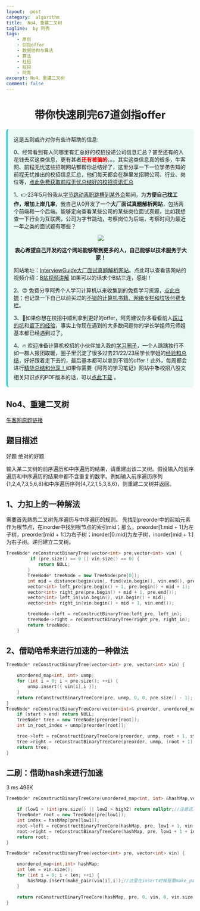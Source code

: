 ```yaml
---
layout:  post
category:  algorithm
title:  No4、重建二叉树
tagline:  by 阿秀
tags:
    - 原创
    - 剑指offer
    - 数据结构与算法
    - 算法
    - 社招
    - 校招
    - 阿秀
excerpt: No4、重建二叉树
comment: false
---
```


<h1 align="center">带你快速刷完67道剑指offer</h1>

<div style="border-color: #24C6DC;
            background-color: #e9f9f3;         
            margin: 1rem 0;
        padding: .25rem 1rem;
        border-left-width: .3rem;
        border-left-style: solid;
        border-radius: .5rem;
        color: inherit;">
  <p>这是五则或许对你有些许帮助的信息:</p>
<p>0、经常看到有人问哪里有汇总好的校招投递公司信息汇总？甚至还有的人花钱去买这类信息，更有甚者<span style="font-weight:bold;color:red">还有被骗的</span>。。。其实这类信息真的很多，牛客网、前程无忧这些招聘网站都帮你总结好了，这里分享一下一位学弟告知的前程无忧推出的校招信息汇总，他们每天都会在群里发招聘公司、行业、岗位等，<a href="https://mp.weixin.qq.com/s/XVrkXg5P0Z7rWhDAWkJDWA" target="_blank">点此免费获取前程无忧总结好的校招资讯汇总</a></p>  <p>1、👉23年5月份我从<a style="text-decoration: underline" href="https://mp.weixin.qq.com/s/zKItpGwIkHKK4g2aOlL2rA" target="_blank">字节跳动离职跳槽到某外企</a>期间，为<span style="font-weight:bold">方便自己找工作，增加上岸几率</span>，我自己从0开发了一个<span style="font-weight:bold">大厂面试真题解析网站</span>，包括两个前端和一个后端。能够定向查看某些公司的某些岗位面试真题，比如我想查一下行业为互联网，公司为字节跳动，考察岗位为后端，考察时间为最近一年之类的面试题有哪些？
<div align="center">
  <a  style="text-decoration: underline" href="https://top.interviewguide.cn/" target="_blank">  <img src="http://oss.interviewguide.cn/img/202308091638172.png" style="zoom:100%;" /></a>
<p style="font-weight:bold">衷心希望自己开发的这个网站能够帮到更多的人，自己能够以技术服务于大家！</p>
</div>网站地址：<a style="text-decoration: underline" href="https://top.interviewguide.cn/" target="_blank">InterviewGuide大厂面试真题解析网站</a>。点此可以查看该网站的视频介绍：<a style="text-decoration: underline" href="https://www.bilibili.com/video/BV1f94y1C7BL" target="_blank">B站视频讲解</a>   如果可以的话求个B站三连，感谢！
  </p> 
  <p>2、😍
    免费分享阿秀个人学习计算机以来收集到的免费学习资源，<a style="text-decoration: underline" href="/notes/07-resources/01-free/01-introduce.html" target="_blank">点此白嫖</a>；也记录一下自己以前买过的<a style="text-decoration: underline" href="/notes/07-resources/02-precious.html" target="_blank">不错的计算机书籍、网络专栏和垃圾付费专栏</a>。
  </p>
  <p>3、🚀如果你想在校招中顺利拿到更好的offer，阿秀建议你多看看前人<a style="text-decoration: underline" href="https://www.yuque.com/tuobaaxiu/httmmc/npg1k81zeq4wfpyz" target="_blank">踩过的坑</a>和<a style="text-decoration: underline"  target="_blank" href="https://www.yuque.com/tuobaaxiu/httmmc/gge9ppd0mbu2d3dp">留下的经验</a>，事实上你现在遇到的大多数问题你的学长学姐师兄师姐基本都已经遇到过了。
  </p>
  <p>4、🔥 欢迎准备计算机校招的小伙伴加入我的<a  style="text-decoration: underline" href="https://www.yuque.com/tuobaaxiu/httmmc/xg0otqvc17wfx4u9" target="_blank">学习圈子</a>，一个人踽踽独行不如一群人报团取暖，圈子里沉淀了很多过去21/22/23届学长学姐的<a  style="text-decoration: underline" href="https://www.yuque.com/tuobaaxiu/httmmc/gge9ppd0mbu2d3dp" target="_blank">经验和总结</a>，好好跟着走下去的，最后基本都可以拿到不错的offer！此外，每周都会进行<a  style="text-decoration: underline" href="https://www.yuque.com/tuobaaxiu/httmmc/npg1k81zeq4wfpyz" target="_blank">精华总结和分享！</a>如果你需要《阿秀的学习笔记》网站中📚︎校招八股文相关知识点的PDF版本的话，可以<a style="text-decoration: underline" href="https://www.yuque.com/tuobaaxiu/httmmc/qs0yn66apvkzw0ps" target="_blank">点此下载</a> 。</p>   </div>





## **No4、重建二叉树**

<font style="font-weight:normal; color:#4169E1;text-decoration:underline;" target="_blank">[牛客网原题链接](https://www.nowcoder.com/practice/8a19cbe657394eeaac2f6ea9b0f6fcf6?tpId=13&&tqId=11157&rp=1&ru=/ta/coding-interviews&qru=/ta/coding-interviews/question-ranking)</font>

## **题目描述**

好题 绝对的好题

输入某二叉树的前序遍历和中序遍历的结果，请重建出该二叉树。假设输入的前序遍历和中序遍历的结果中都不含重复的数字。例如输入前序遍历序列{1,2,4,7,3,5,6,8}和中序遍历序列{4,7,2,1,5,3,8,6}，则重建二叉树并返回。



## **1、力扣上的一种解法**

需要首先熟悉二叉树先序遍历与中序遍历的规则。
先找到preorder中的起始元素作为根节点，在inorder中找到根节点的索引mid；那么，preorder[1:mid + 1]为左子树，preorder[mid + 1:]为右子树；inorder[0:mid]为左子树，inorder[mid + 1:]为右子树。递归建立二叉树。

~~~cpp
TreeNode* reConstructBinaryTree(vector<int> pre,vector<int> vin) {
         if (pre.size() == 0 || vin.size() == 0) {
            return NULL;
        }
        TreeNode* treeNode = new TreeNode(pre[0]);
        int mid = distance(begin(vin), find(vin.begin(), vin.end(), pre[0]));
        vector<int> left_pre(pre.begin() + 1, pre.begin() + mid + 1);
        vector<int> right_pre(pre.begin() + mid + 1, pre.end());
        vector<int> left_in(vin.begin(), vin.begin() + mid);
        vector<int> right_in(vin.begin() + mid + 1, vin.end());

        treeNode->left = reConstructBinaryTree(left_pre, left_in);
        treeNode->right = reConstructBinaryTree(right_pre, right_in);
        return treeNode;
    }
~~~



## **2、借助哈希来进行加速的一种做法**

~~~cpp
TreeNode* reConstructBinaryTree(vector<int> pre, vector<int> vin) {

	unordered_map<int, int> unmp;
	for (int i = 0; i < pre.size(); ++i) {
		unmp.insert({ vin[i],i });
	}
	return reConstructBinaryTreeCore(pre, unmp, 0, 0, pre.size() - 1);
}
TreeNode* reConstructBinaryTreeCore(vector<int>& preorder, unordered_map<int, int>& unmp, int root, int start, int end) {//前序的root  中序的start和end
	if (start > end) return NULL;
	TreeNode* tree = new TreeNode(preorder[root]);
	int in_root_index = unmp[preorder[root]];

	tree->left = reConstructBinaryTreeCore(preorder, unmp, root + 1, start, in_root_index - 1);
	tree->right = reConstructBinaryTreeCore(preorder, unmp, (root + 1) + (in_root_index - 1 - start) + 1, in_root_index + 1, end);//左子树的根的位置，加上左子树的长度就等于前序中右子树根的索引
	return tree;
}
~~~





## **二刷：借助hash来进行加速**

3 ms	496K

~~~cpp
TreeNode* reConstructBinaryTreeCore(unordered_map<int, int> &hashMap,vector<int>& pre, int low1, vector<int>& vin, int low2, int high2) {

    if (low1 > (int)pre.size() || low2 > high2) return nullptr;//注意这里是可以等于的，千万记得是可以等于的
	TreeNode* root = new TreeNode(pre[low1]);
	int index = hashMap[pre[low1]];
	root->left = reConstructBinaryTreeCore(hashMap, pre, low1 + 1, vin, low2, index - 1);
	root->right = reConstructBinaryTreeCore(hashMap, pre, low1 + 1 + index - low2, vin, index + 1, high2);
	return root;
}

TreeNode* reConstructBinaryTree(vector<int> pre, vector<int> vin) {

	unordered_map<int,int> hashMap;
    int len = vin.size();
	for (int i = 0; i < len; ++i) {
		hashMap.insert(make_pair(vin[i],i));//这里在insert时候是要make_pair一下的
	}

	return reConstructBinaryTreeCore(hashMap, pre, 0, vin, 0, vin.size()-1);
}
~~~

<p id = "用两个栈来实现一个队列"></p>


